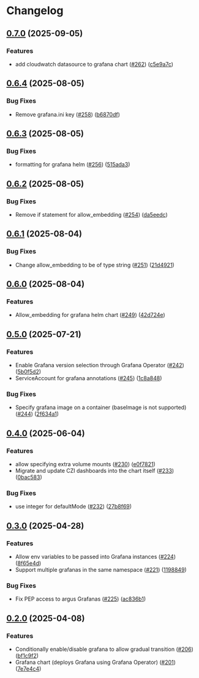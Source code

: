 # Changelog

## [0.7.0](https://github.com/chanzuckerberg/argo-helm-charts/compare/grafana-v0.6.4...grafana-v0.7.0) (2025-09-05)


### Features

* add cloudwatch datasource to grafana chart ([#262](https://github.com/chanzuckerberg/argo-helm-charts/issues/262)) ([c5e9a7c](https://github.com/chanzuckerberg/argo-helm-charts/commit/c5e9a7c3a348e2f0cd8f762e2ce5a951e89a2979))

## [0.6.4](https://github.com/chanzuckerberg/argo-helm-charts/compare/grafana-v0.6.3...grafana-v0.6.4) (2025-08-05)


### Bug Fixes

* Remove grafana.ini key ([#258](https://github.com/chanzuckerberg/argo-helm-charts/issues/258)) ([b6870df](https://github.com/chanzuckerberg/argo-helm-charts/commit/b6870dff85cb84da3b4d89bffebb16616cca5a2a))

## [0.6.3](https://github.com/chanzuckerberg/argo-helm-charts/compare/grafana-v0.6.2...grafana-v0.6.3) (2025-08-05)


### Bug Fixes

* formatting for grafana helm ([#256](https://github.com/chanzuckerberg/argo-helm-charts/issues/256)) ([515ada3](https://github.com/chanzuckerberg/argo-helm-charts/commit/515ada3147be434ff8fe87b22032b0debe39527b))

## [0.6.2](https://github.com/chanzuckerberg/argo-helm-charts/compare/grafana-v0.6.1...grafana-v0.6.2) (2025-08-05)


### Bug Fixes

* Remove if statement for allow_embedding ([#254](https://github.com/chanzuckerberg/argo-helm-charts/issues/254)) ([da5eedc](https://github.com/chanzuckerberg/argo-helm-charts/commit/da5eedcf1e294cf78dd3296a0a70b34501c3fcee))

## [0.6.1](https://github.com/chanzuckerberg/argo-helm-charts/compare/grafana-v0.6.0...grafana-v0.6.1) (2025-08-04)


### Bug Fixes

* Change allow_embedding to be of type string ([#251](https://github.com/chanzuckerberg/argo-helm-charts/issues/251)) ([21d4921](https://github.com/chanzuckerberg/argo-helm-charts/commit/21d492112e0cba5dcd261012188820d0df9907fe))

## [0.6.0](https://github.com/chanzuckerberg/argo-helm-charts/compare/grafana-v0.5.0...grafana-v0.6.0) (2025-08-04)


### Features

* Allow_embedding for grafana helm chart ([#249](https://github.com/chanzuckerberg/argo-helm-charts/issues/249)) ([42d724e](https://github.com/chanzuckerberg/argo-helm-charts/commit/42d724eaa0a21797d517b05b643f06884d892c92))

## [0.5.0](https://github.com/chanzuckerberg/argo-helm-charts/compare/grafana-v0.4.0...grafana-v0.5.0) (2025-07-21)


### Features

* Enable Grafana version selection through Grafana Operator ([#242](https://github.com/chanzuckerberg/argo-helm-charts/issues/242)) ([5b0f5d2](https://github.com/chanzuckerberg/argo-helm-charts/commit/5b0f5d2f10449b84b9829e6a490ebf2faf400a1f))
* ServiceAccount for grafana annotations ([#245](https://github.com/chanzuckerberg/argo-helm-charts/issues/245)) ([1c8a848](https://github.com/chanzuckerberg/argo-helm-charts/commit/1c8a84866917ea2b143a8709cf92fcbe221ac3ce))


### Bug Fixes

* Specify grafana image on a container (baseImage is not supported) ([#244](https://github.com/chanzuckerberg/argo-helm-charts/issues/244)) ([2f634a1](https://github.com/chanzuckerberg/argo-helm-charts/commit/2f634a1b2d8f5c6f86cd89255a5afd574bdb677c))

## [0.4.0](https://github.com/chanzuckerberg/argo-helm-charts/compare/grafana-v0.3.0...grafana-v0.4.0) (2025-06-04)


### Features

* allow specifying extra volume mounts ([#230](https://github.com/chanzuckerberg/argo-helm-charts/issues/230)) ([e0f7821](https://github.com/chanzuckerberg/argo-helm-charts/commit/e0f782110047000e6dab2527ada3b09e3eeae045))
* Migrate and update CZI dashboards into the chart itself ([#233](https://github.com/chanzuckerberg/argo-helm-charts/issues/233)) ([0bac583](https://github.com/chanzuckerberg/argo-helm-charts/commit/0bac583e7e6ffa72fcd73f38d3afc63984e5be0b))


### Bug Fixes

* use integer for defaultMode ([#232](https://github.com/chanzuckerberg/argo-helm-charts/issues/232)) ([27b8f69](https://github.com/chanzuckerberg/argo-helm-charts/commit/27b8f69dc7be77a434a598f7ebdaf26768a8c61b))

## [0.3.0](https://github.com/chanzuckerberg/argo-helm-charts/compare/grafana-v0.2.0...grafana-v0.3.0) (2025-04-28)


### Features

* Allow env variables to be passed into Grafana instances ([#224](https://github.com/chanzuckerberg/argo-helm-charts/issues/224)) ([8f65e4d](https://github.com/chanzuckerberg/argo-helm-charts/commit/8f65e4da2ad0efa1014f8be51a0eb54721d64770))
* Support multiple grafanas in the same namespace ([#221](https://github.com/chanzuckerberg/argo-helm-charts/issues/221)) ([1198849](https://github.com/chanzuckerberg/argo-helm-charts/commit/119884942da8504bb34a5f927eba7934e152f3f6))


### Bug Fixes

* Fix PEP access to argus Grafanas ([#225](https://github.com/chanzuckerberg/argo-helm-charts/issues/225)) ([ac836b1](https://github.com/chanzuckerberg/argo-helm-charts/commit/ac836b1a109d75888f0b7e7ac00008bc4ca5d825))

## [0.2.0](https://github.com/chanzuckerberg/argo-helm-charts/compare/grafana-v0.1.0...grafana-v0.2.0) (2025-04-08)


### Features

* Conditionally enable/disable grafana to allow gradual transition ([#206](https://github.com/chanzuckerberg/argo-helm-charts/issues/206)) ([bf1c9f2](https://github.com/chanzuckerberg/argo-helm-charts/commit/bf1c9f274e8db275b30286601966a85550814898))
* Grafana chart (deploys Grafana using Grafana Operator) ([#201](https://github.com/chanzuckerberg/argo-helm-charts/issues/201)) ([7e7e4c4](https://github.com/chanzuckerberg/argo-helm-charts/commit/7e7e4c457ffe97a952fdfcd2ac0376a2b9c94cd3))
